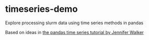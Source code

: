 # timeseries-demo
Explore processing slurm data using time series methods in pandas

Based on ideas in [the pandas time series tutorial by Jennifer Walker](https://www.dataquest.io/blog/tutorial-time-series-analysis-with-pandas/)
